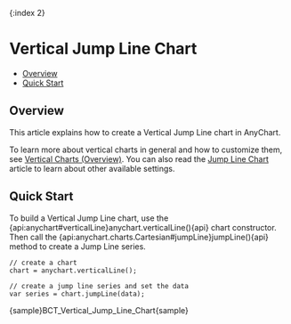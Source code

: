 {:index 2}
# Vertical Jump Line Chart

* [Overview](#overview)
* [Quick Start](#quick_start)

## Overview

This article explains how to create a Vertical Jump Line chart in AnyChart.

To learn more about vertical charts in general and how to customize them, see [Vertical Charts (Overview)](Overview). You can also read the [Jump Line Chart](../Jump_Line_Chart) article to learn about other available settings.

## Quick Start

To build a Vertical Jump Line chart, use the {api:anychart#verticalLine}anychart.verticalLine(){api} chart constructor. Then call the {api:anychart.charts.Cartesian#jumpLine}jumpLine(){api} method to create a Jump Line series.

```
// create a chart
chart = anychart.verticalLine();

// create a jump line series and set the data
var series = chart.jumpLine(data);
```

{sample}BCT\_Vertical\_Jump\_Line\_Chart{sample}
